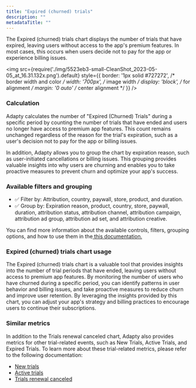```yaml
---
title: "Expired (churned) trials"
description: ""
metadataTitle: ""
---
```


The Expired (churned) trials chart displays the number of trials that have expired, leaving users without access to the app's premium features. In most cases, this occurs when users decide not to pay for the app or experience billing issues. 


<img
  src={require('./img/5523eb3-small-CleanShot_2023-05-05_at_16.31.132x.png').default}
  style={{
    border: '1px solid #727272', /* border width and color */
    width: '700px', /* image width */
    display: 'block', /* for alignment */
    margin: '0 auto' /* center alignment */
  }}
/>





### Calculation

Adapty calculates the number of "Expired (Churned) Trials" during a specific period by counting the number of trials that have ended and users no longer have access to premium app features. This count remains unchanged regardless of the reason for the trial's expiration, such as a user's decision not to pay for the app or billing issues.

In addition, Adapty allows you to group the chart by expiration reason, such as user-initiated cancellations or billing issues. This grouping provides valuable insights into why users are churning and enables you to take proactive measures to prevent churn and optimize your app's success.

### Available filters and grouping

- ✅ Filter by: Attribution, country, paywall, store, product, and duration. 
- ✅ Group by: Expiration reason, product, country, store, paywall, duration, attribution status, attribution channel, attribution campaign, attribution ad group, attribution ad set, and attribution creative.

You can find more information about the available controls, filters, grouping options, and how to use them in the[ this documentation.](controls-filters-grouping-compare-proceeds)

### Expired (churned) trials chart usage

The Expired (churned) trials chart is a valuable tool that provides insights into the number of trial periods that have ended, leaving users without access to premium app features. By monitoring the number of users who have churned during a specific period, you can identify patterns in user behavior and billing issues, and take proactive measures to reduce churn and improve user retention. By leveraging the insights provided by this chart, you can adjust your app's strategy and billing practices to encourage users to continue their subscriptions.

### Similar metrics

In addition to the Trials renewal canceled chart, Adapty also provides metrics for other trial-related events, such as New Trials, Active Trials, and Expired Trials. To learn more about these trial-related metrics, please refer to the following documentation:

- [New trials](new-trials)
- [Active trials](active-trials)
- [Trials renewal canceled](trials-renewal-cancelled)